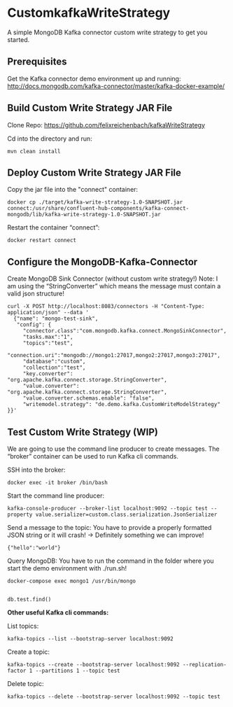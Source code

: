 # CustomkafkaWriteStrategy
A simple MongoDB Kafka connector custom write strategy to get you started.


## Prerequisites
Get the Kafka connector demo environment up and running:
http://docs.mongodb.com/kafka-connector/master/kafka-docker-example/

## Build Custom Write Strategy JAR File
Clone Repo:
https://github.com/felixreichenbach/kafkaWriteStrategy

Cd into the directory and run:

```mvn clean install```

## Deploy Custom Write Strategy JAR File
Copy the jar file into the "connect" container:

```docker cp ./target/kafka-write-strategy-1.0-SNAPSHOT.jar connect:/usr/share/confluent-hub-components/kafka-connect-mongodb/lib/kafka-write-strategy-1.0-SNAPSHOT.jar```


Restart the container “connect”:

```docker restart connect```

## Configure the MongoDB-Kafka-Connector

Create MongoDB Sink Connector (without custom write strategy!)
Note: 
I am using the “StringConverter” which means the message must contain a valid json structure!

```
curl -X POST http://localhost:8083/connectors -H "Content-Type: application/json" --data '
  {"name": "mongo-test-sink",
   "config": {
     "connector.class":"com.mongodb.kafka.connect.MongoSinkConnector",
     "tasks.max":"1",
     "topics":"test",
     "connection.uri":"mongodb://mongo1:27017,mongo2:27017,mongo3:27017",
     "database":"custom",
     "collection":"test",
     "key.converter": "org.apache.kafka.connect.storage.StringConverter",
     "value.converter": "org.apache.kafka.connect.storage.StringConverter",
     "value.converter.schemas.enable": "false",
     "writemodel.strategy": "de.demo.kafka.CustomWriteModelStrategy"
}}'
```
## Test Custom Write Strategy (WIP)
We are going to use the command line producer to create messages.
The “broker” container can be used to run Kafka cli commands.

SSH into the broker:

```docker exec -it broker /bin/bash```

Start the command line producer:

```kafka-console-producer --broker-list localhost:9092 --topic test --property value.serializer=custom.class.serialization.JsonSerializer```

Send a message to the topic:
You have to provide a properly formatted JSON string or it will crash! -> Definitely something we can improve!

```{"hello":"world"}```

Query MongoDB:
You have to run the command in the folder where you start the demo environment with ./run.sh!

```docker-compose exec mongo1 /usr/bin/mongo```

```use custom

db.test.find()
```

**Other useful Kafka cli commands:**

List topics:

```kafka-topics --list --bootstrap-server localhost:9092```

Create a topic:

```kafka-topics --create --bootstrap-server localhost:9092 --replication-factor 1 --partitions 1 --topic test```

Delete topic:

```kafka-topics --delete --bootstrap-server localhost:9092 --topic test```




